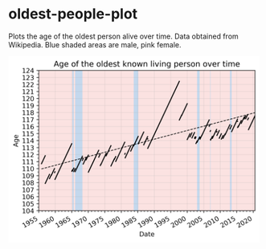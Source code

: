 # oldest-people-plot

Plots the age of the oldest person alive over time. Data obtained from Wikipedia. Blue shaded areas are male, pink female. 

<img src="plot.png" width="500">
